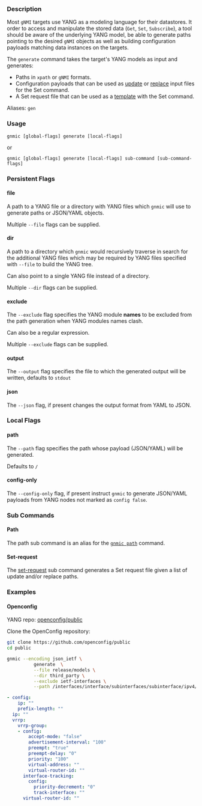 

### Description

Most `gNMI` targets use YANG as a modeling language for their datastores.
It order to access and manipulate the stored data (`Get`, `Set`, `Subscribe`), a tool should be aware of the underlying YANG model, be able to generate paths pointing to the desired `gNMI` objects as well as building configuration payloads matching data instances on the targets.

The `generate` command takes the target's YANG models as input and generates:

- Paths in `xpath` or `gNMI` formats.
- Configuration payloads that can be used as [update](../cmd/set.md#3-update-with-a-value-from-json-or-yaml-file) or [replace](../cmd/set.md#3-replace-with-a-value-from-json-or-yaml-file) input files for the Set command.
- A Set request file that can be used as a [template](../cmd/set.md#template-based-set-request) with the Set command.

Aliases: `gen`

### Usage

`gnmic [global-flags] generate [local-flags]`

or

`gnmic [global-flags] generate [local-flags] sub-command [sub-command-flags]`

### Persistent Flags

#### file

A path to a YANG file or a directory with YANG files which `gnmic` will use to generate paths or JSON/YAML objects.

Multiple `--file` flags can be supplied.

#### dir

A path to a directory which `gnmic` would recursively traverse in search for the additional YANG files which may be required by YANG files specified with `--file` to build the YANG tree.

Can also point to a single YANG file instead of a directory.

Multiple `--dir` flags can be supplied.

#### exclude

The `--exclude` flag specifies the YANG module __names__ to be excluded from the path generation when YANG modules names clash.

Can also be a regular expression.

Multiple `--exclude` flags can be supplied.

#### output

The `--output` flag specifies the file to which the generated output will be written, defaults to `stdout`

#### json

The `--json` flag, if present changes the output format from YAML to JSON.

### Local Flags

#### path

The `--path` flag specifies the path whose payload (JSON/YAML) will be generated.

Defaults to `/`

#### config-only

The `--config-only` flag, if present instruct `gnmic` to generate JSON/YAML payloads from YANG nodes not marked as `config false`.

### Sub Commands

#### Path

The path sub command is an alias for the [`gnmic path`](../cmd/path.md) command.

#### Set-request

The [set-request](../cmd/generate/generate_set_request.md) sub command generates a Set request file given a list of update and/or replace paths.

### Examples

#### Openconfig

YANG repo: [openconfig/public](https://github.com/openconfig/public)

Clone the OpenConfig repository:

```bash
git clone https://github.com/openconfig/public
cd public
```

```bash
gnmic --encoding json_ietf \
          generate  \
          --file release/models \
          --dir third_party \
          --exclude ietf-interfaces \
          --path /interfaces/interface/subinterfaces/subinterface/ipv4/addresses/address
```

```yaml
- config:
    ip: ""
    prefix-length: ""
  ip: ""
  vrrp:
    vrrp-group:
    - config:
        accept-mode: "false"
        advertisement-interval: "100"
        preempt: "true"
        preempt-delay: "0"
        priority: "100"
        virtual-address: ""
        virtual-router-id: ""
      interface-tracking:
        config:
          priority-decrement: "0"
          track-interface: ""
      virtual-router-id: ""
```